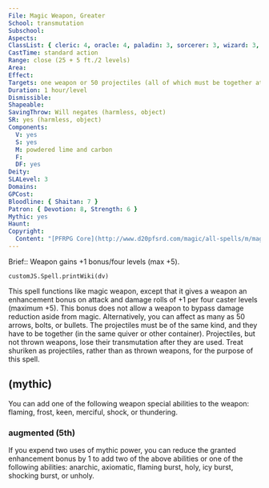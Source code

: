 ```yaml
---
File: Magic Weapon, Greater
School: transmutation
Subschool: 
Aspects: 
ClassList: { cleric: 4, oracle: 4, paladin: 3, sorcerer: 3, wizard: 3, inquisitor: 3, antipaladin: 3, magus: 3, bloodrager: 3, shaman: 4, occultist: 3 }
CastTime: standard action
Range: close (25 + 5 ft./2 levels)
Area: 
Effect: 
Targets: one weapon or 50 projectiles (all of which must be together at the time of casting)
Duration: 1 hour/level
Dismissible: 
Shapeable: 
SavingThrow: Will negates (harmless, object)
SR: yes (harmless, object)
Components:
  V: yes
  S: yes
  M: powdered lime and carbon
  F: 
  DF: yes
Deity: 
SLALevel: 3
Domains: 
GPCost: 
Bloodline: { Shaitan: 7 }
Patron: { Devotion: 8, Strength: 6 }
Mythic: yes
Haunt: 
Copyright:
  Content: "[PFRPG Core](http://www.d20pfsrd.com/magic/all-spells/m/magic-weapon)"
---
```

Brief:: Weapon gains +1 bonus/four levels (max +5).

```dataviewjs
customJS.Spell.printWiki(dv)
```

This spell functions like magic weapon, except that it gives a weapon an enhancement bonus on attack and damage rolls of +1 per four caster levels (maximum +5). This bonus does not allow a weapon to bypass damage reduction aside from magic.  Alternatively, you can affect as many as 50 arrows, bolts, or bullets.  The projectiles must be of the same kind, and they have to be together (in the same quiver or other container). Projectiles, but not thrown weapons, lose their transmutation after they are used.  Treat shuriken as projectiles, rather than as thrown weapons, for the purpose of this spell.


## (mythic)

You can add one of the following weapon special abilities to the weapon: flaming, frost, keen, merciful, shock, or thundering.


### augmented (5th)

If you expend two uses of mythic power, you can reduce the granted enhancement bonus by 1 to add two of the above abilities or one of the following abilities: anarchic, axiomatic, flaming burst, holy, icy burst, shocking burst, or unholy.

